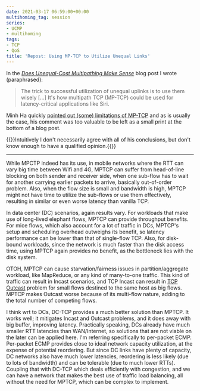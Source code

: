 ```yaml
---
date: 2021-03-17 06:59:00+00:00
multihoming_tag: session
series:
- UCMP
- multihoming
tags:
- TCP
- QoS
title: 'Repost: Using MP-TCP to Utilize Unequal Links'
---
```

In the *[Does Unequal-Cost Multipathing Make Sense](https://blog.ipspace.net/2021/02/does-ucmp-make-sense.html)* blog post I wrote (paraphrased):

> The trick to successful utilization of unequal uplinks is to use them wisely [...] It's how multipath TCP (MP-TCP) could be used for latency-critical applications like Siri.

Minh Ha quickly [pointed out (some) limitations of MP-TCP](https://blog.ipspace.net/2021/02/does-ucmp-make-sense.html#428) and as is usually the case, his comment was too valuable to be left as a small print at the bottom of a blog post.

{{<note>}}Intuitively I don't necessarily agree with all of his conclusions, but don't know enough to have a qualified opinion.{{</note>}}
<!--more-->
---
While MPCTP indeed has its use, in mobile networks where the RTT can vary big time between Wifi and 4G, MPTCP can suffer from head-of-line blocking on both sender and receiver side, when one sub-flow has to wait for another carrying earlier packets to arrive, basically out-of-order problem. Also, when the flow size is small and bandwidth is high, MPTCP might not have time to utilize the sub-flows or use them effectively, resulting in similar or even worse latency than vanilla TCP.

In data center (DC) scenarios, again results vary. For workloads that make use of long-lived elephant flows, MPTCP can provide throughput benefits. For mice flows, which also account for a lot of traffic in DCs, MPTCP's setup and scheduling overhead outweighs its benefit, so latency performance can be lower than that of single-flow TCP. Also, for disk-bound workloads, since the network is much faster than the disk access time, using MPTCP again provides no benefit, as the bottleneck lies with the disk system.

OTOH, MPTCP can cause starvation/fairness issues in partition/aggregate workload, like MapReduce, or any kind of many-to-one traffic. This kind of traffic can result in Incast scenarios, and TCP Incast can result in [TCP Outcast](https://www.usenix.org/conference/nsdi12/technical-sessions/presentation/prakash) problem for small flows destined to the same host as big flows. MPTCP makes Outcast worse because of its multi-flow nature, adding to the total number of competing flows.

I think wrt to DCs, DC-TCP provides a much better solution than MPTCP. It works well; it mitigates Incast and Outcast problems, and it does away with big buffer, improving latency. Practically speaking, DCs already have much smaller RTT latencies than WAN/Internet, so solutions that are not viable on the later can be applied here. I'm referring specifically to per-packet ECMP. Per-packet ECMP provides close to ideal network capacity utilization, at the expense of potential reordering. But since DC links have plenty of capacity, DC networks also have much lower latencies, reordering is less likely (due to lots of bandwidth) and can be tolerable (due to much lower RTTs). Coupling that with DC-TCP which deals efficiently with congestion, and we can have a network that makes the best use of traffic load balancing, all without the need for MPTCP, which can be complex to implement.
